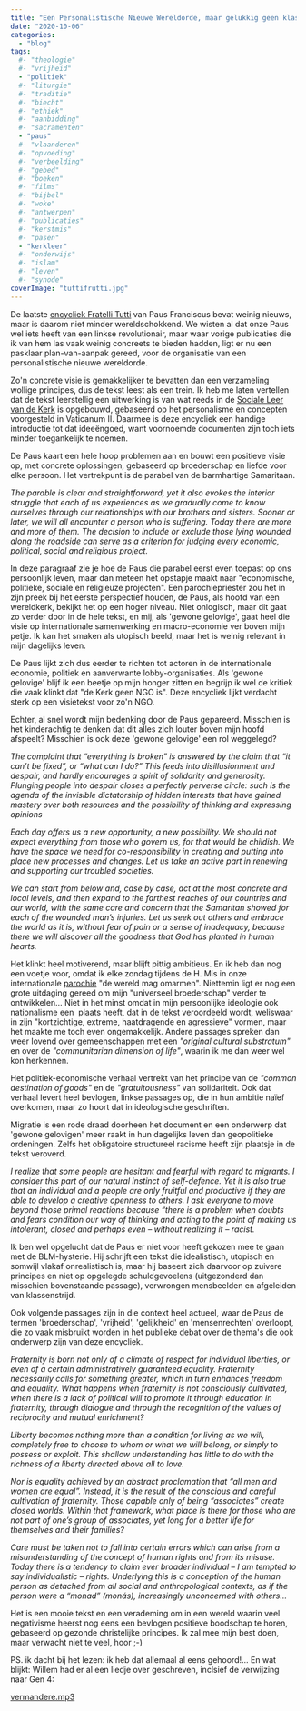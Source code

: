 ```yaml
---
title: "Een Personalistische Nieuwe Wereldorde, maar gelukkig geen klassenstrijd"
date: "2020-10-06"
categories: 
  - "blog"
tags:
  #- "theologie"
  #- "vrijheid"
  - "politiek"
  #- "liturgie"
  #- "traditie"
  #- "biecht"
  #- "ethiek"
  #- "aanbidding"
  #- "sacramenten"
  - "paus"
  #- "vlaanderen"
  #- "opvoeding"
  #- "verbeelding"
  #- "gebed"
  #- "boeken"
  #- "films"
  #- "bijbel"
  #- "woke"
  #- "antwerpen"
  #- "publicaties"
  #- "kerstmis"
  #- "pasen"
  - "kerkleer"
  #- "onderwijs"
  #- "islam"
  #- "leven"
  #- "synode"
coverImage: "tuttifrutti.jpg"
---
```


De laatste [encycliek Fratelli Tutti](http://www.vatican.va/content/francesco/en/encyclicals/documents/papa-francesco_20201003_enciclica-fratelli-tutti.html) van Paus Franciscus bevat weinig nieuws, maar is daarom niet minder wereldschokkend. We wisten al dat onze Paus wel iets heeft van een linkse revolutionair, maar waar vorige publicaties die ik van hem las vaak weinig concreets te bieden hadden, ligt er nu een pasklaar plan-van-aanpak gereed, voor de organisatie van een personalistische nieuwe wereldorde. 

Zo'n concrete visie is gemakkelijker te bevatten dan een verzameling wollige principes, dus de tekst leest als een trein. Ik heb me laten vertellen dat de tekst leerstellig een uitwerking is van wat reeds in de [Sociale Leer van de Kerk](https://www.rkdocumenten.nl/rkdocs/index.php?mi=600&doc=769) is opgebouwd, gebaseerd op het personalisme en concepten voorgesteld in Vaticanum II. Daarmee is deze encycliek een handige introductie tot dat ideeëngoed, want voornoemde documenten zijn toch iets minder toegankelijk te noemen.

De Paus kaart een hele hoop problemen aan en bouwt een positieve visie op, met concrete oplossingen, gebaseerd op broederschap en liefde voor elke persoon. Het vertrekpunt is de parabel van de barmhartige Samaritaan.

_The parable is clear and straightforward, yet it also evokes the interior struggle that each of us experiences as we gradually come to know ourselves through our relationships with our brothers and sisters. Sooner or later, we will all encounter a person who is suffering. Today there are more and more of them. The decision to include or exclude those lying wounded along the roadside can serve as a criterion for judging every economic, political, social and religious project._

In deze paragraaf zie je hoe de Paus die parabel eerst even toepast op ons persoonlijk leven, maar dan meteen het opstapje maakt naar "economische, politieke, sociale en religieuze projecten". Een parochiepriester zou het in zijn preek bij het eerste perspectief houden, de Paus, als hoofd van een wereldkerk, bekijkt het op een hoger niveau. Niet onlogisch, maar dit gaat zo verder door in de hele tekst, en mij, als 'gewone gelovige', gaat heel die visie op internationale samenwerking en macro-economie ver boven mijn petje. Ik kan het smaken als utopisch beeld, maar het is weinig relevant in mijn dagelijks leven.

De Paus lijkt zich dus eerder te richten tot actoren in de internationale economie, politiek en aanverwante lobby-organisaties. Als 'gewone gelovige' blijf ik een beetje op mijn honger zitten en begrijp ik wel de kritiek die vaak klinkt dat "de Kerk geen NGO is". Deze encycliek lijkt verdacht sterk op een visietekst voor zo'n NGO. 

Echter, al snel wordt mijn bedenking door de Paus gepareerd. Misschien is het kinderachtig te denken dat dit alles zich louter boven mijn hoofd afspeelt? Misschien is ook deze 'gewone gelovige' een rol weggelegd?

_The complaint that “everything is broken” is answered by the claim that “it can’t be fixed”, or “what can I do?” This feeds into disillusionment and despair, and hardly encourages a spirit of solidarity and generosity. Plunging people into despair closes a perfectly perverse circle: such is the agenda of the invisible dictatorship of hidden interests that have gained mastery over both resources and the possibility of thinking and expressing opinions_

_Each day offers us a new opportunity, a new possibility. We should not expect everything from those who govern us, for that would be childish. We have the space we need for co-responsibility in creating and putting into place new processes and changes. Let us take an active part in renewing and supporting our troubled societies._

_We can start from below and, case by case, act at the most concrete and local levels, and then expand to the farthest reaches of our countries and our world, with the same care and concern that the Samaritan showed for each of the wounded man’s injuries. Let us seek out others and embrace the world as it is, without fear of pain or a sense of inadequacy, because there we will discover all the goodness that God has planted in human hearts._

Het klinkt heel motiverend, maar blijft pittig ambitieus. En ik heb dan nog een voetje voor, omdat ik elke zondag tijdens de H. Mis in onze internationale [parochie](http://jezus-hart.be/) "de wereld mag omarmen". Niettemin ligt er nog een grote uitdaging gereed om mijn "universeel broederschap" verder te ontwikkelen… Niet in het minst omdat in mijn persoonlijke ideologie ook nationalisme een  plaats heeft, dat in de tekst veroordeeld wordt, weliswaar in zijn "kortzichtige, extreme, haatdragende en agressieve" vormen, maar het maakte me toch even ongemakkelijk. Andere passages spreken dan weer lovend over gemeenschappen met een _"original cultural substratum"_ en over de _"communitarian dimension of life"_, waarin ik me dan weer wel kon herkennen.

Het politiek-economische verhaal vertrekt van het principe van de _"common destination of goods"_ en de _"gratuitousness"_ van solidariteit. Ook dat verhaal levert heel bevlogen, linkse passages op, die in hun ambitie naïef overkomen, maar zo hoort dat in ideologische geschriften.

Migratie is een rode draad doorheen het document en een onderwerp dat 'gewone gelovigen' meer raakt in hun dagelijks leven dan geopolitieke ordeningen. Zelfs het obligatoire structureel racisme heeft zijn plaatsje in de tekst veroverd.

_I realize that some people are hesitant and fearful with regard to migrants. I consider this part of our natural instinct of self-defence. Yet it is also true that an individual and a people are only fruitful and productive if they are able to develop a creative openness to others. I ask everyone to move beyond those primal reactions because “there is a problem when doubts and fears condition our way of thinking and acting to the point of making us intolerant, closed and perhaps even – without realizing it – racist._

Ik ben wel opgelucht dat de Paus er niet voor heeft gekozen mee te gaan met de BLM-hysterie. Hij schrijft een tekst die idealistisch, utopisch en somwijl vlakaf onrealistisch is, maar hij baseert zich daarvoor op zuivere principes en niet op opgelegde schuldgevoelens (uitgezonderd dan misschien bovenstaande passage), verwrongen mensbeelden en afgeleiden van klassenstrijd.

Ook volgende passages zijn in die context heel actueel, waar de Paus de termen 'broederschap', 'vrijheid', 'gelijkheid' en 'mensenrechten' overloopt, die zo vaak misbruikt worden in het publieke debat over de thema's die ook onderwerp zijn van deze encycliek. 

_Fraternity is born not only of a climate of respect for individual liberties, or even of a certain administratively guaranteed equality. Fraternity necessarily calls for something greater, which in turn enhances freedom and equality. What happens when fraternity is not consciously cultivated, when there is a lack of political will to promote it through education in fraternity, through dialogue and through the recognition of the values of reciprocity and mutual enrichment?_ 

_Liberty becomes nothing more than a condition for living as we will, completely free to choose to whom or what we will belong, or simply to possess or exploit. This shallow understanding has little to do with the richness of a liberty directed above all to love._

_Nor is equality achieved by an abstract proclamation that “all men and women are equal”. Instead, it is the result of the conscious and careful cultivation of fraternity. Those capable only of being “associates” create closed worlds. Within that framework, what place is there for those who are not part of one’s group of associates, yet long for a better life for themselves and their families?_

_Care must be taken not to fall into certain errors which can arise from a misunderstanding of the concept of human rights and from its misuse. Today there is a tendency to claim ever broader individual – I am tempted to say individualistic – rights. Underlying this is a conception of the human person as detached from all social and anthropological contexts, as if the person were a “monad” (monás), increasingly unconcerned with others…_ 

Het is een mooie tekst en een verademing om in een wereld waarin veel negativisme heerst nog eens een bevlogen positieve boodschap te horen, gebaseerd op gezonde christelijke principes. Ik zal mee mijn best doen, maar verwacht niet te veel, hoor ;-)

PS. ik dacht bij het lezen: ik heb dat allemaal al eens gehoord!... En wat blijkt: Willem had er al een liedje over geschreven, inclsief de verwijzing naar Gen 4:

[vermandere.mp3](https://storage.googleapis.com/geloven-leren/audiobooks/vermandere.mp3)
